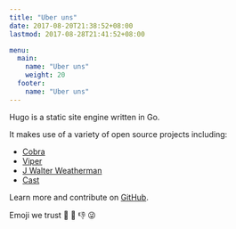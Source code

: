 ```yaml
---
title: "Uber uns"
date: 2017-08-20T21:38:52+08:00
lastmod: 2017-08-28T21:41:52+08:00

menu: 
  main:
    name: "Uber uns"
    weight: 20
  footer:
    name: "Uber uns"
---
```


Hugo is a static site engine written in Go.


It makes use of a variety of open source projects including:

* [Cobra](https://github.com/spf13/cobra)
* [Viper](https://github.com/spf13/viper)
* [J Walter Weatherman](https://github.com/spf13/jWalterWeatherman)
* [Cast](https://github.com/spf13/cast)

Learn more and contribute on [GitHub](https://github.com/gohugoio).

Emoji we trust :cherries: :shit: :-1: :stuck_out_tongue_winking_eye:
